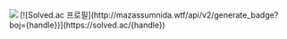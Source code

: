 
<img align='left' src="http://mazassumnida.wtf/api/v2/generate_badge?boj=/profile/qhswp">
[![Solved.ac
프로필](http://mazassumnida.wtf/api/v2/generate_badge?boj={handle})](https://solved.ac/{handle})
<body>
</body>
